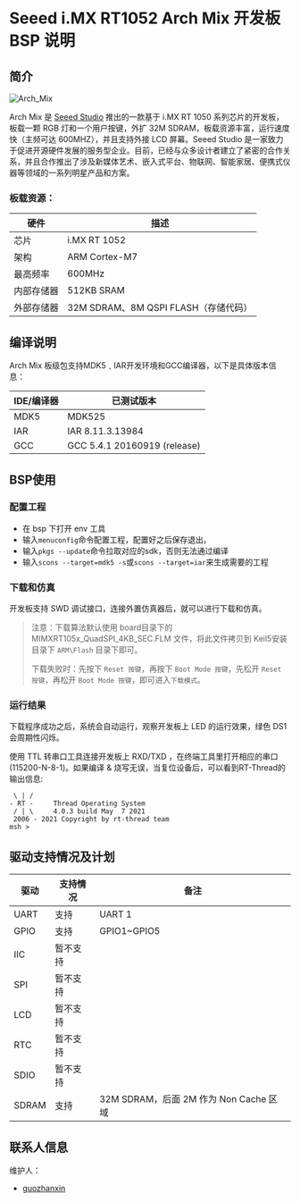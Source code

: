 #  Seeed i.MX RT1052 Arch Mix 开发板 BSP 说明

## 简介

![Arch_Mix](figures/Arch_Mix.jpg)

Arch Mix 是 [Seeed Studio](https://www.seeedstudio.com/) 推出的一款基于 i.MX RT 1050 系列芯片的开发板，板载一颗 RGB 灯和一个用户按键，外扩 32M SDRAM，板载资源丰富，运行速度快（主频可达 600MHZ），并且支持外接 LCD 屏幕。Seeed Studio 是一家致力于促进开源硬件发展的服务型企业。目前，已经与众多设计者建立了紧密的合作关系，并且合作推出了涉及新媒体艺术、嵌入式平台、物联网、智能家居、便携式仪器等领域的一系列明星产品和方案。

### 板载资源：

| 硬件 | 描述 |
| ---- | ---- |
| 芯片 | i.MX RT 1052 |
| 架构 | ARM Cortex-M7 |
| 最高频率 | 600MHz |
| 内部存储器 | 512KB  SRAM |
| 外部存储器 | 32M SDRAM、8M QSPI FLASH（存储代码） |

## 编译说明

Arch Mix 板级包支持MDK5﹑IAR开发环境和GCC编译器，以下是具体版本信息：

| IDE/编译器 | 已测试版本 |
| ---------- | --------- |
| MDK5 | MDK525 |
| IAR | IAR 8.11.3.13984 |
| GCC | GCC 5.4.1 20160919 (release) |

## BSP使用

### 配置工程

- 在 bsp 下打开 env 工具
- 输入`menuconfig`命令配置工程，配置好之后保存退出。
- 输入`pkgs --update`命令拉取对应的sdk，否则无法通过编译
- 输入`scons --target=mdk5 -s`或`scons --target=iar`来生成需要的工程

### 下载和仿真

开发板支持 SWD 调试接口，连接外置仿真器后，就可以进行下载和仿真。

> 注意：下载算法默认使用 board目录下的 MIMXRT105x_QuadSPI_4KB_SEC.FLM 文件，将此文件拷贝到 Keil5安装目录下 `ARM\Flash` 目录下即可。
>
> 下载失败时：先按下 `Reset 按键`，再按下 `Boot Mode 按键`，先松开 `Reset 按键`，再松开 `Boot Mode 按键`，即可进入`下载模式`。

### 运行结果

下载程序成功之后，系统会自动运行，观察开发板上 LED 的运行效果，绿色 DS1 会周期性闪烁。

使用 TTL 转串口工具连接开发板上 RXD/TXD ，在终端工具里打开相应的串口(115200-N-8-1)。如果编译 & 烧写无误，当复位设备后，可以看到RT-Thread的输出信息:

```
 \ | /
- RT -     Thread Operating System
 / | \     4.0.3 build May  7 2021
 2006 - 2021 Copyright by rt-thread team
msh >
```

## 驱动支持情况及计划

| 驱动 | 支持情况  | 备注 |
| ------ | ----  | ------ |
| UART | 支持 | UART 1 |
| GPIO | 支持 | GPIO1~GPIO5 |
| IIC | 暂不支持 |  |
| SPI | 暂不支持 |                                        |
| LCD | 暂不支持 |  |
| RTC | 暂不支持 |  |
| SDIO | 暂不支持 |  |
| SDRAM | 支持 | 32M SDRAM，后面 2M 作为 Non Cache 区域 |

## 联系人信息

维护人：

- [guozhanxin](https://github.com/Guozhanxin)
